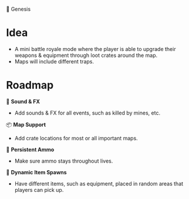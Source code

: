 
🌌 Genesis

# Idea
- A mini battle royale mode where the player is able to upgrade their weapons & equipment through loot crates around the map.
- Maps will include different traps.

# Roadmap
🎇 **Sound & FX**  
  - Add sounds & FX for all events, such as killed by mines, etc.

📦 **Map Support**  
  - Add crate locations for most or all important maps.

🔄 **Persistent Ammo**  
  - Make sure ammo stays throughout lives.

🎲 **Dynamic Item Spawns**  
  - Have different items, such as equipment, placed in random areas that players can pick up.

